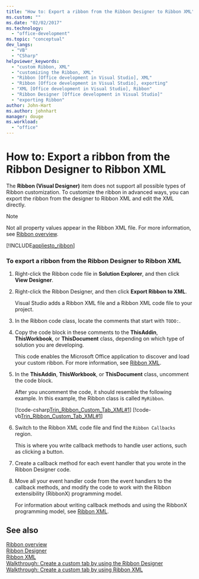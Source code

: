 ```yaml
---
title: "How to: Export a ribbon from the Ribbon Designer to Ribbon XML"
ms.custom: ""
ms.date: "02/02/2017"
ms.technology: 
  - "office-development"
ms.topic: "conceptual"
dev_langs: 
  - "VB"
  - "CSharp"
helpviewer_keywords: 
  - "custom Ribbon, XML"
  - "customizing the Ribbon, XML"
  - "Ribbon [Office development in Visual Studio], XML"
  - "Ribbon [Office development in Visual Studio], exporting"
  - "XML [Office development in Visual Studio], Ribbon"
  - "Ribbon Designer [Office development in Visual Studio]"
  - "exporting Ribbon"
author: John-Hart
ms.author: johnhart
manager: douge
ms.workload: 
  - "office"
---
```

# How to: Export a ribbon from the Ribbon Designer to Ribbon XML
  The **Ribbon (Visual Designer)** item does not support all possible types of Ribbon customization. To customize the ribbon in advanced ways, you can export the ribbon from the designer to Ribbon XML and edit the XML directly.  
  
> [!NOTE]  
>  Not all property values appear in the Ribbon XML file. For more information, see [Ribbon overview](../vsto/ribbon-overview.md).  
  
 [!INCLUDE[appliesto_ribbon](../vsto/includes/appliesto-ribbon-md.md)]  
  
### To export a ribbon from the Ribbon Designer to Ribbon XML  
  
1.  Right-click the Ribbon code file in **Solution Explorer**, and then click **View Designer**.  
  
2.  Right-click the Ribbon Designer, and then click **Export Ribbon to XML**.  
  
     Visual Studio adds a Ribbon XML file and a Ribbon XML code file to your project.  
  
3.  In the Ribbon code class, locate the comments that start with `TODO:`.  
  
4.  Copy the code block in these comments to the **ThisAddin**, **ThisWorkbook**, or **ThisDocument** class, depending on which type of solution you are developing.  
  
     This code enables the Microsoft Office application to discover and load your custom ribbon. For more information, see [Ribbon XML](../vsto/ribbon-xml.md).  
  
5.  In the **ThisAddin**, **ThisWorkbook**, or **ThisDocument** class, uncomment the code block.  
  
     After you uncomment the code, it should resemble the following example. In this example, the Ribbon class is called `MyRibbon`.  
  
     [!code-csharp[Trin_Ribbon_Custom_Tab_XML#1](../vsto/codesnippet/CSharp/Trin_Ribbon_Custom_Tab_XML_O12/ThisAddIn.cs#1)]
     [!code-vb[Trin_Ribbon_Custom_Tab_XML#1](../vsto/codesnippet/VisualBasic/Trin_Ribbon_Custom_Tab_XML_O12/ThisAddIn.vb#1)]  
  
6.  Switch to the Ribbon XML code file and find the `Ribbon Callbacks` region.  
  
     This is where you write callback methods to handle user actions, such as clicking a button.  
  
7.  Create a callback method for each event handler that you wrote in the Ribbon Designer code.  
  
8.  Move all your event handler code from the event handlers to the callback methods, and modify the code to work with the Ribbon extensibility (RibbonX) programming model.  
  
     For information about writing callback methods and using the RibbonX programming model, see [Ribbon XML](../vsto/ribbon-xml.md).  
  
## See also  
 [Ribbon overview](../vsto/ribbon-overview.md)   
 [Ribbon Designer](../vsto/ribbon-designer.md)   
 [Ribbon XML](../vsto/ribbon-xml.md)   
 [Walkthrough: Create a custom tab by using the Ribbon Designer](../vsto/walkthrough-creating-a-custom-tab-by-using-the-ribbon-designer.md)   
 [Walkthrough: Create a custom tab by using Ribbon XML](../vsto/walkthrough-creating-a-custom-tab-by-using-ribbon-xml.md)  
  
  